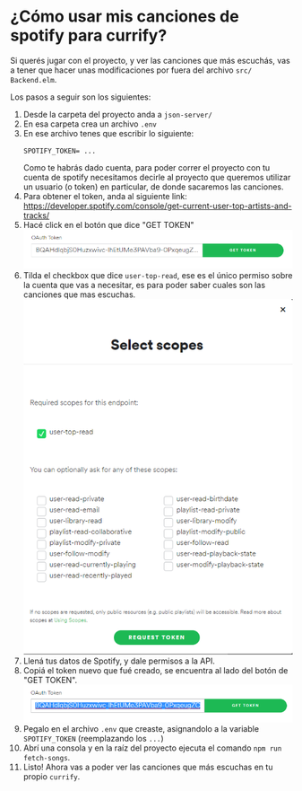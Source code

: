 # ¿Cómo usar mis canciones de spotify para currify?

Si querés jugar con el proyecto, y ver las canciones que más escuchás, vas a tener que hacer unas modificaciones por fuera del archivo `src/
Backend.elm`.

Los pasos a seguir son los siguientes:

1. Desde la carpeta del proyecto anda a `json-server/`
2. En esa carpeta crea un archivo `.env`
3. En ese archivo tenes que escribir lo siguiente:
    ```
    SPOTIFY_TOKEN= ...
    ```
    Como te habrás dado cuenta, para poder correr el proyecto con tu cuenta de spotify necesitamos decirle al proyecto que queremos utilizar un usuario (o token) en particular, de donde sacaremos las canciones.
4. Para obtener el token, anda al siguiente link: https://developer.spotify.com/console/get-current-user-top-artists-and-tracks/
5. Hacé click en el botón que dice "GET TOKEN" ![captura de pantalla token](./token.png)
6. Tilda el checkbox que dice `user-top-read`, ese es el único permiso sobre la cuenta que vas a necesitar, es para poder saber cuales son las canciones que mas escuchas.
![captura de pantalla scopes](./scopes.png)
7. Llená tus datos de Spotify, y dale permisos a la API.
8. Copiá el token nuevo que fué creado, se encuentra al lado del botón de "GET TOKEN".
![captura token generado](./generated-token.png)
9. Pegalo en el archivo `.env` que creaste, asignandolo a la variable `SPOTIFY_TOKEN` (reemplazando los `...`)
10. Abrí una consola y en la raíz del proyecto ejecuta el comando `npm run fetch-songs`.
11. Listo! Ahora vas a poder ver las canciones que más escuchas en tu propio `currify`.
